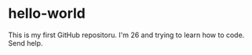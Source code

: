 # hello-world
This is my first GitHub repositoru.
I'm 26 and trying to learn how to code. Send help.
